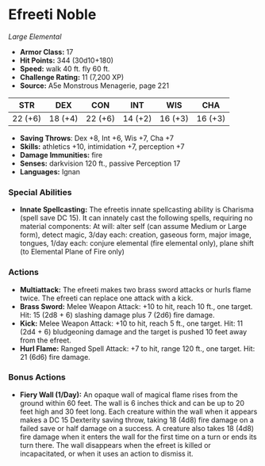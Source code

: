 # Efreeti Noble

*Large* *Elemental*

- **Armor Class:** 17
- **Hit Points:** 344 (30d10+180)
- **Speed:** walk 40 ft. fly 60 ft.
- **Challenge Rating:** 11 (7,200 XP)
- **Source:** A5e Monstrous Menagerie, page 221

| STR | DEX | CON | INT | WIS | CHA |
| --- | --- | --- | --- | --- | --- |
| 22 (+6) | 18 (+4) | 22 (+6) | 14 (+2) | 16 (+3) | 16 (+3) |

- **Saving Throws**: Dex +8, Int +6, Wis +7, Cha +7
- **Skills:** athletics +10, intimidation +7, perception +7
- **Damage Immunities:** fire
- **Senses:** darkvision 120 ft., passive Perception 17
- **Languages:** Ignan

### Special Abilities

- **Innate Spellcasting:** The efreetis innate spellcasting ability is Charisma (spell save DC 15). It can innately cast the following spells, requiring no material components: At will: alter self (can assume Medium or Large form), detect magic, 3/day each: creation, gaseous form, major image, tongues, 1/day each: conjure elemental (fire elemental only), plane shift (to Elemental Plane of Fire only)

### Actions

- **Multiattack:** The efreeti makes two brass sword attacks or hurls flame twice. The efreeti can replace one attack with a kick.
- **Brass Sword:** Melee Weapon Attack: +10 to hit, reach 10 ft., one target. Hit: 15 (2d8 + 6) slashing damage plus 7 (2d6) fire damage.
- **Kick:** Melee Weapon Attack: +10 to hit, reach 5 ft., one target. Hit: 11 (2d4 + 6) bludgeoning damage  and the target is pushed 10 feet away from the efreet.
- **Hurl Flame:** Ranged Spell Attack: +7 to hit, range 120 ft., one target. Hit: 21 (6d6) fire damage.

### Bonus Actions

- **Fiery Wall (1/Day):** An opaque wall of magical flame rises from the ground within 60 feet. The wall is 6 inches thick and can be up to 20 feet high and 30 feet long. Each creature within the wall when it appears makes a DC 15 Dexterity saving throw, taking 18 (4d8) fire damage on a failed save or half damage on a success. A creature also takes 18 (4d8) fire damage when it enters the wall for the first time on a turn or ends its turn there. The wall disappears when the efreet is killed or incapacitated, or when it uses an action to dismiss it.


